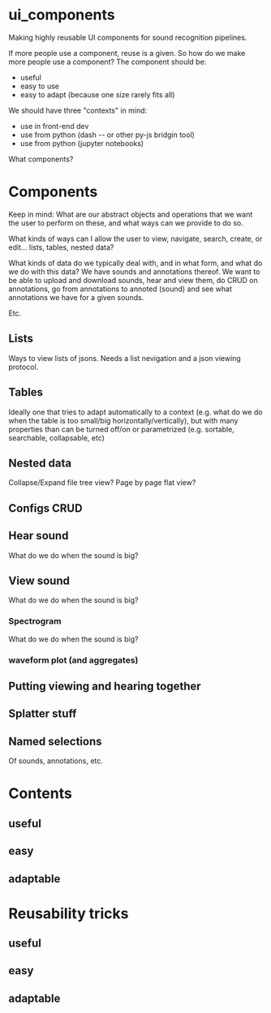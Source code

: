 # ui_components

Making highly reusable UI components for sound recognition pipelines. 

If more people use a component, reuse is a given. 
So how do we make more people use a component?
The component should be:
* useful
* easy to use
* easy to adapt (because one size rarely fits all)

We should have three "contexts" in mind:
* use in front-end dev
* use from python (dash -- or other py-js bridgin tool)
* use from python (jupyter notebooks)

What components?

# Components

Keep in mind: What are our abstract objects and operations that we want the user 
to perform on these, and what ways can we provide to do so.

What kinds of ways can I allow the user to view, navigate, search, create, 
or edit... lists, tables, nested data?

What kinds of data do we typically deal with, and in what form, and what 
do we do with this data? We have sounds and annotations thereof. 
We want to be able to upload and download sounds, hear and view them, do 
CRUD on annotations, go from annotations to annoted (sound) and see 
what annotations we have for a given sounds.

Etc.


## Lists

Ways to view lists of jsons. 
Needs a list nevigation and a json viewing protocol.

## Tables

Ideally one that tries to adapt automatically to a context 
(e.g. what do we do when the table is too small/big horizontally/vertically), 
but with many properties than can be turned off/on or parametrized 
(e.g. sortable, searchable, collapsable, etc)


## Nested data

Collapse/Expand file tree view?
Page by page flat view?

## Configs CRUD

## Hear sound

What do we do when the sound is big?

## View sound

What do we do when the sound is big?

### Spectrogram

What do we do when the sound is big?

### waveform plot (and aggregates)

## Putting viewing and hearing together

## Splatter stuff

## Named selections

Of sounds, annotations, etc.

# Contents

## useful

## easy

## adaptable


# Reusability tricks

## useful

## easy

## adaptable